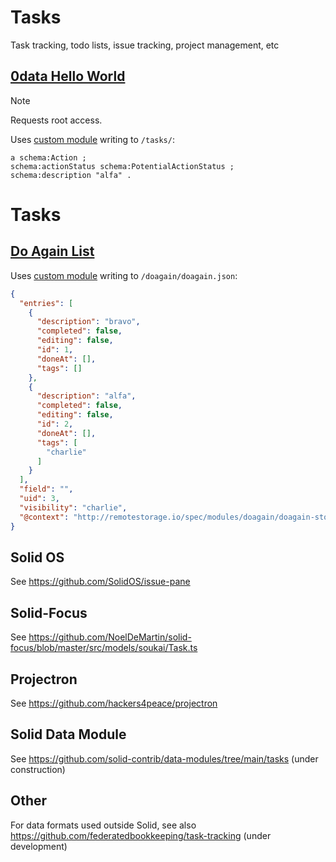 # Tasks
Task tracking, todo lists, issue tracking, project management, etc

## [0data Hello World](https://hello.0data.app/solid/)

> [!NOTE]  
> Requests root access.

Uses [custom module](https://github.com/0dataapp/hello/blob/main/solid/solid-rest-api/solid.js) writing to `/tasks/`:

```turtle
a schema:Action ;
schema:actionStatus schema:PotentialActionStatus ;
schema:description "alfa" .
```

# Tasks

## [Do Again List](http://static.karl.berlin/doagain)

Uses [custom module](https://github.com/karlb/doagain/blob/master/remotestorage-doagain.js) writing to `/doagain/doagain.json`:

```json
{
  "entries": [
    {
      "description": "bravo",
      "completed": false,
      "editing": false,
      "id": 1,
      "doneAt": [],
      "tags": []
    },
    {
      "description": "alfa",
      "completed": false,
      "editing": false,
      "id": 2,
      "doneAt": [],
      "tags": [
        "charlie"
      ]
    }
  ],
  "field": "",
  "uid": 3,
  "visibility": "charlie",
  "@context": "http://remotestorage.io/spec/modules/doagain/doagain-store"
}
```

## Solid OS

See https://github.com/SolidOS/issue-pane

## Solid-Focus

See https://github.com/NoelDeMartin/solid-focus/blob/master/src/models/soukai/Task.ts

## Projectron

See https://github.com/hackers4peace/projectron

## Solid Data Module

See https://github.com/solid-contrib/data-modules/tree/main/tasks (under construction)

## Other

For data formats used outside Solid, see also https://github.com/federatedbookkeeping/task-tracking (under development)
